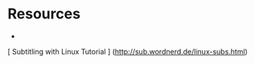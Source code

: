 #  Resources 



+  
 [
	    Subtitling with Linux Tutorial
	  ] (http://sub.wordnerd.de/linux-subs.html)





